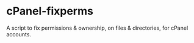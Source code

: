 # cPanel-fixperms
A script to fix permissions &amp; ownership, on files &amp; directories, for cPanel accounts.
